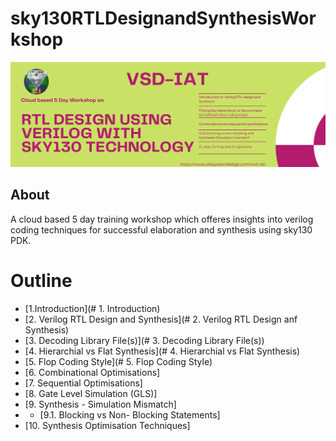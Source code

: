 # sky130RTLDesignandSynthesisWorkshop
![Workshop Banner](/docs/workshop_banner.png)

## About

A cloud based 5 day training workshop which offeres insights into verilog coding techniques for successful elaboration and synthesis using sky130 PDK.

# Outline

- [1.Introduction](# 1. Introduction)
- [2. Verilog RTL Design and Synthesis](# 2. Verilog RTL Design anf Synthesis)
- [3. Decoding Library File(s)](# 3. Decoding Library File(s))
- [4. Hierarchial vs Flat Synthesis](# 4. Hierarchial vs Flat Synthesis)
- [5. Flop Coding Style](# 5. Flop Coding Style)
- [6. Combinational Optimisations]
- [7. Sequential Optimisations]
- [8. Gate Level Simulation (GLS)]
- [9. Synthesis - Simulation Mismatch]
- - [9.1. Blocking vs Non- Blocking Statements]
- [10. Synthesis Optimisation Techniques]

